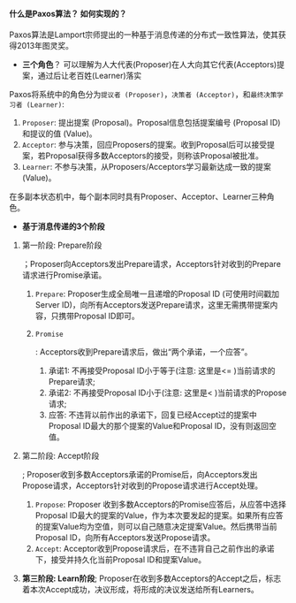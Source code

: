 #### 什么是Paxos算法？ 如何实现的？

Paxos算法是Lamport宗师提出的一种基于消息传递的分布式一致性算法，使其获得2013年图灵奖。

- **三个角色**？ 可以理解为人大代表(Proposer)在人大向其它代表(Acceptors)提案，通过后让老百姓(Learner)落实

Paxos将系统中的角色分为`提议者 (Proposer)`，`决策者 (Acceptor)`，和`最终决策学习者 (Learner)`:

1. `Proposer`: 提出提案 (Proposal)。Proposal信息包括提案编号 (Proposal ID) 和提议的值 (Value)。
2. `Acceptor`: 参与决策，回应Proposers的提案。收到Proposal后可以接受提案，若Proposal获得多数Acceptors的接受，则称该Proposal被批准。
3. `Learner`: 不参与决策，从Proposers/Acceptors学习最新达成一致的提案(Value)。

在多副本状态机中，每个副本同时具有Proposer、Acceptor、Learner三种角色。

- **基于消息传递的3个阶段**

1. 第一阶段: Prepare阶段

   ；Proposer向Acceptors发出Prepare请求，Acceptors针对收到的Prepare请求进行Promise承诺。 

   1. `Prepare`: Proposer生成全局唯一且递增的Proposal ID (可使用时间戳加Server ID)，向所有Acceptors发送Prepare请求，这里无需携带提案内容，只携带Proposal ID即可。

   2. ```
      Promise
      ```

      : Acceptors收到Prepare请求后，做出“两个承诺，一个应答”。 

      1. 承诺1: 不再接受Proposal ID小于等于(注意: 这里是<= )当前请求的Prepare请求;
      2. 承诺2: 不再接受Proposal ID小于(注意: 这里是< )当前请求的Propose请求;
      3. 应答: 不违背以前作出的承诺下，回复已经Accept过的提案中Proposal ID最大的那个提案的Value和Proposal ID，没有则返回空值。

2. 第二阶段: Accept阶段

   ; Proposer收到多数Acceptors承诺的Promise后，向Acceptors发出Propose请求，Acceptors针对收到的Propose请求进行Accept处理。 

   1. `Propose`: Proposer 收到多数Acceptors的Promise应答后，从应答中选择Proposal ID最大的提案的Value，作为本次要发起的提案。如果所有应答的提案Value均为空值，则可以自己随意决定提案Value。然后携带当前Proposal ID，向所有Acceptors发送Propose请求。
   2. `Accept`: Acceptor收到Propose请求后，在不违背自己之前作出的承诺下，接受并持久化当前Proposal ID和提案Value。

3. **第三阶段: Learn阶段**; Proposer在收到多数Acceptors的Accept之后，标志着本次Accept成功，决议形成，将形成的决议发送给所有Learners。

